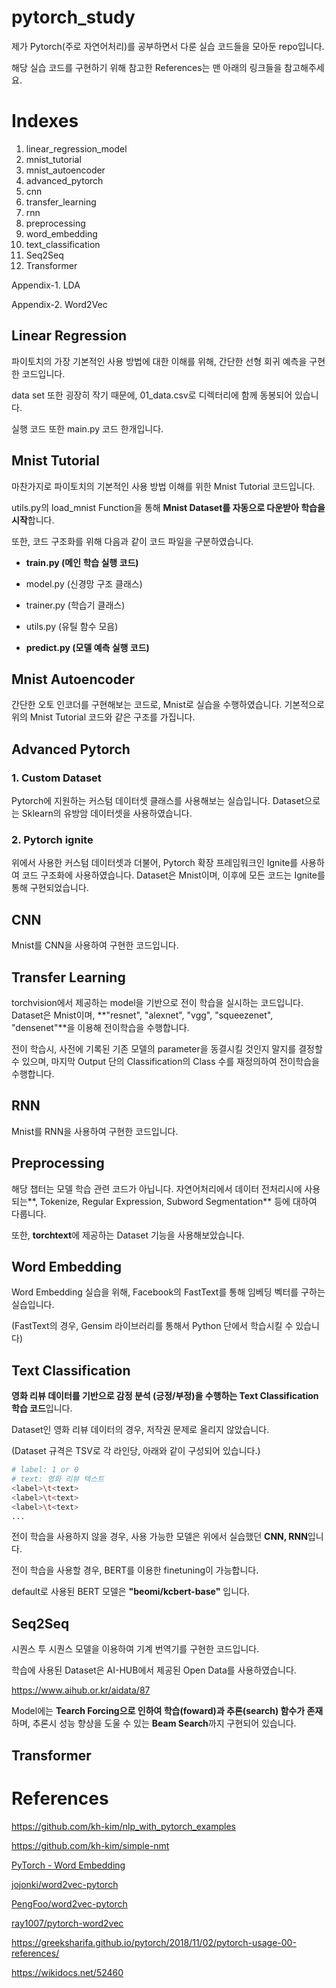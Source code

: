 # pytorch_study
제가 Pytorch(주로 자연어처리)를 공부하면서 다룬 실습 코드들을 모아둔 repo입니다.

해당 실습 코드를 구현하기 위해 참고한 References는 맨 아래의 링크들을 참고해주세요.



# Indexes

1. linear_regression_model
2. mnist_tutorial
3. mnist_autoencoder
4. advanced_pytorch
5. cnn
6. transfer_learning
7. rnn
8. preprocessing
9. word_embedding
10. text_classification
12. Seq2Seq
13. Transformer

Appendix-1. LDA

Appendix-2. Word2Vec



## Linear Regression

파이토치의 가장 기본적인 사용 방법에 대한 이해를 위해, 간단한 선형 회귀 예측을 구현한 코드입니다.

data set 또한 굉장히 작기 때문에, 01_data.csv로 디렉터리에 함께 동봉되어 있습니다.

실행 코드 또한 main.py 코드 한개입니다.



## Mnist Tutorial

마찬가지로 파이토치의 기본적인 사용 방법 이해를 위한 Mnist Tutorial 코드입니다.

utils.py의 load_mnist Function을 통해 **Mnist Dataset를 자동으로 다운받아 학습을 시작**합니다.

또한, 코드 구조화를 위해 다음과 같이 코드 파일을 구분하였습니다.

- **train.py (메인 학습 실행 코드)**

- model.py (신경망 구조 클래스)
- trainer.py (학습기 클래스)
- utils.py (유틸 함수 모음)
- **predict.py (모델 예측 실행 코드)**



## Mnist Autoencoder

간단한 오토 인코더를 구현해보는 코드로, Mnist로 실습을 수행하였습니다. 기본적으로 위의 Mnist Tutorial 코드와 같은 구조를 가집니다.



## Advanced Pytorch

### 1. Custom Dataset

Pytorch에 지원하는 커스텀 데이터셋 클래스를 사용해보는 실습입니다. Dataset으로는 Sklearn의 유방암 데이터셋을 사용하였습니다.

### 2. Pytorch ignite

위에서 사용한 커스텀 데이터셋과 더불어, Pytorch 확장 프레임워크인 Ignite를 사용하여 코드 구조화에 사용하였습니다. Dataset은 Mnist이며, 이후에 모든 코드는 Ignite를 통해 구현되었습니다.



## CNN

Mnist를 CNN을 사용하여 구현한 코드입니다.



## Transfer Learning

torchvision에서 제공하는 model을 기반으로 전이 학습을 실시하는 코드입니다. Dataset은 Mnist이며, **"resnet", "alexnet", "vgg", "squeezenet", "densenet"**을 이용해 전이학습을 수행합니다.

전이 학습시, 사전에 기록된 기존 모델의 parameter을 동결시킬 것인지 말지를 결정할 수 있으며, 마지막 Output 단의 Classification의 Class 수를 재정의하여 전이학습을 수행합니다.



## RNN

Mnist를 RNN을 사용하여 구현한 코드입니다.



## Preprocessing

해당 챕터는 모델 학습 관련 코드가 아닙니다. 자연어처리에서 데이터 전처리시에 사용되는**, Tokenize, Regular Expression, Subword Segmentation** 등에 대하여 다룹니다.

또한, **torchtext**에 제공하는 Dataset 기능을 사용해보았습니다.



## Word Embedding

Word Embedding 실습을 위해, Facebook의 FastText를 통해 임베딩 벡터를 구하는 실습입니다.

(FastText의 경우, Gensim 라이브러리를 통해서 Python 단에서 학습시킬 수 있습니다) 



## Text Classification

**영화 리뷰 데이터를 기반으로 감정 분석 (긍정/부정)을 수행하는 Text Classification 학습 코드**입니다.

Dataset인 영화 리뷰 데이터의 경우, 저작권 문제로 올리지 않았습니다.

(Dataset 규격은 TSV로 각 라인당, 아래와 같이 구성되어 있습니다.)

```sh
# label: 1 or 0
# text: 영화 리뷰 텍스트
<label>\t<text>
<label>\t<text>
<label>\t<text>
...
```

전이 학습을 사용하지 않을 경우, 사용 가능한 모델은 위에서 실습했던 **CNN, RNN**입니다.

전이 학습을 사용할 경우, BERT를 이용한 finetuning이 가능합니다.

default로 사용된 BERT 모델은 **"beomi/kcbert-base"** 입니다.



## Seq2Seq

시퀀스 투 시퀀스 모델을 이용하여 기계 번역기를 구현한 코드입니다.

학습에 사용된 Dataset은 AI-HUB에서 제공된 Open Data를 사용하였습니다.

https://www.aihub.or.kr/aidata/87

Model에는 **Tearch Forcing으로 인하여 학습(foward)과 추론(search) 함수가 존재**하며, 추론시 성능 향상을 도울 수 있는 **Beam Search**까지 구현되어 있습니다.



## Transformer






# References

https://github.com/kh-kim/nlp_with_pytorch_examples

https://github.com/kh-kim/simple-nmt

[PyTorch - Word Embedding](https://www.tutorialspoint.com/pytorch/pytorch_word_embedding.htm)

[jojonki/word2vec-pytorch](https://github.com/jojonki/word2vec-pytorch)

[PengFoo/word2vec-pytorch](https://github.com/PengFoo/word2vec-pytorch)

[ray1007/pytorch-word2vec](https://github.com/ray1007/pytorch-word2vec)

https://greeksharifa.github.io/pytorch/2018/11/02/pytorch-usage-00-references/

https://wikidocs.net/52460
